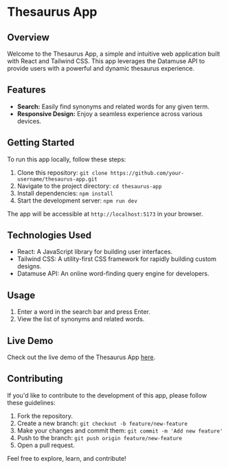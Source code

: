 # Thesaurus App

## Overview

Welcome to the Thesaurus App, a simple and intuitive web application built with React and Tailwind CSS. This app leverages the Datamuse API to provide users with a powerful and dynamic thesaurus experience.

## Features

- **Search:** Easily find synonyms and related words for any given term.
- **Responsive Design:** Enjoy a seamless experience across various devices.

## Getting Started

To run this app locally, follow these steps:

1. Clone this repository: `git clone https://github.com/your-username/thesaurus-app.git`
2. Navigate to the project directory: `cd thesaurus-app`
3. Install dependencies: `npm install`
4. Start the development server: `npm run dev`

The app will be accessible at `http://localhost:5173` in your browser.

## Technologies Used

- React: A JavaScript library for building user interfaces.
- Tailwind CSS: A utility-first CSS framework for rapidly building custom designs.
- Datamuse API: An online word-finding query engine for developers.

## Usage

1. Enter a word in the search bar and press Enter.
2. View the list of synonyms and related words.

## Live Demo

Check out the live demo of the Thesaurus App [here](thesaurus-app-react-tailwind).

## Contributing

If you'd like to contribute to the development of this app, please follow these guidelines:

1. Fork the repository.
2. Create a new branch: `git checkout -b feature/new-feature`
3. Make your changes and commit them: `git commit -m 'Add new feature'`
4. Push to the branch: `git push origin feature/new-feature`
5. Open a pull request.

Feel free to explore, learn, and contribute!
